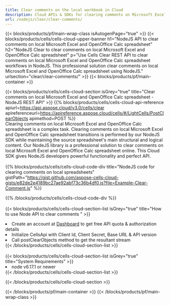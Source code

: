 ```yaml
---
title: Clear comments on the local workbook in Cloud 
description: Cloud APIs & SDKs for clearing comments on Microsoft Excel & OpenOffice Calc. Clear comments on local spreadsheets by the Cells Cloud API. SDK support kinds of development languages. They include Android, C#, Go, Java, NodeJS, Perl, PHP, Python, Ruby, and swift. 
url: /nodejs/clear/clear-comments/
---
```



{{< blocks/products/pf/main-wrap-class isAutogenPage="true" >}}
{{< blocks/products/cells/cells-cloud-upper-banner h1="NodeJS API to clear comments on local Microsoft Excel and OpenOffice Calc spreadsheet" h2="NodeJS Clear to clear comments on local Microsoft Excel and OpenOffice Calc spreadsheet" p="Use Cells Clear REST API to clear comments on local Microsoft Excel and OpenOffice Calc spreadsheet workflows in NodeJS. This professional solution clear comments on local Microsoft Excel and OpenOffice Calc spreadsheet using NodeJS." urlsection="clear/clear-comments/" >}}
{{< blocks/products/pf/main-container >}}

{{< blocks/products/cells/cells-cloud-section isGrey="true"  title="Clear comments on local Microsoft Excel and OpenOffice Calc spreadsheet - NodeJS REST API" >}}
{{% blocks/products/cells/cells-cloud-api-reference  apiurl=https://api.aspose.cloud/v3.0/cells/clear  apireferenceurl=https://apireference.aspose.cloud/cells/#/LightCells/PostClearObjects  apimethod=POST %}}
<br/>
Clearing comments on local Microsoft Excel and OpenOffice Calc spreadsheet is a complex task. Clearing comments on local Microsoft Excel and OpenOffice Calc spreadsheet transitions is performed by our NodeJS SDK while maintaining the source spreadsheet's main structural and logical content. Our NodeJS library is a professional solution to clear comments on local Microsoft Excel and OpenOffice Calc spreadsheet online. This Cloud SDK gives NodeJS developers powerful functionality and perfect API.
<br/>
<br/>
{{% blocks/products/cells/cells-cloud-code-div title="NodeJS code for clearing comments on local spreadsheets" gistPath="https://gist.github.com/aspose-cells-cloud-gists/e82de2e4189bc27ae92abf73c36b4df0.js?file=Example-Clear-Comment.js" %}}
  
{{% /blocks/products/cells/cells-cloud-code-div  %}}
<br/>
<br/>
{{< blocks/products/cells/cells-cloud-section-list isGrey="true"  title="How to use Node API to clear comments " >}}
<li>Create an account at <a href="https://dashboard.aspose.cloud/">Dashboard</a> to get free API quota & authorization details</li>
<li>Initialize CellsApi with Client Id, Client Secret, Base URL & API version</li>
<li>Call postClearObjects method to get the resultant stream</li>
{{< /blocks/products/cells/cells-cloud-section-list >}}
<br/>
<br/>
{{< blocks/products/cells/cells-cloud-section-list isGrey="true"  title="System Requirements" >}}
<li>node v6.17.1 or newer</li>
{{< /blocks/products/cells/cells-cloud-section-list >}}

{{< /blocks/products/cells/cells-cloud-section >}}

{{< /blocks/products/pf/main-container >}}
{{< /blocks/products/pf/main-wrap-class >}}
